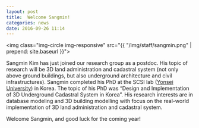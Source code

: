 ```yaml
---
layout: post
title:  Welcome Sangmin!
categories: news
date: 2016-09-26 11:14
---
```


<img class="img-circle img-responsive" src="{{ "/img/staff/sangmin.png" | prepend: site.baseurl }}">

Sangmin Kim has just joined our research group as a postdoc. 
His topic of research will be 3D land administration and cadastral system (not only above ground buildings, but also underground architecture and civil infrastructures).
Sangmin completed his PhD at the SCSI lab ([Yonsei University](http://www.yonsei.ac.kr/en_sc/)) in Korea. 
The topic of his PhD was “Design and Implementation of 3D Underground Cadastral System in Korea”. 
His research interests are in database modeling and 3D building modelling with focus on the real-world implementation of 3D land administration and cadastral system.

Welcome Sangmin, and good luck for the coming year!

